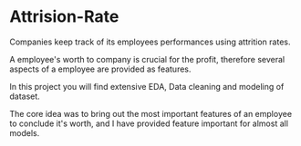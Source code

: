 # Attrision-Rate
Companies keep track of its employees performances using attrition rates.

A employee's worth to company is crucial for the profit, therefore several aspects of a employee are provided as features.

In this project you will find extensive EDA, Data cleaning and modeling of dataset.

The core idea was to bring out the most important features of an employee to conclude it's worth, and I have provided feature important for almost all models.

